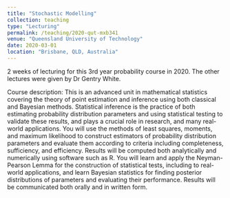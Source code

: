 ```yaml
---
title: "Stochastic Modelling"
collection: teaching
type: "Lecturing"
permalink: /teaching/2020-qut-mxb341
venue: "Queensland University of Technology"
date: 2020-03-01
location: "Brisbane, QLD, Australia"
---
```


2 weeks of lecturing for this 3rd year probability course in 2020. The other lectures were given by Dr Gentry White.

Course description: This is an advanced unit in mathematical statistics covering the theory of point estimation and inference using both classical and Bayesian methods.  Statistical inference is the practice of both estimating probability distribution parameters and using statistical testing to validate these results, and plays a crucial role in research, and many real-world applications. You will use the methods of least squares, moments, and maximum likelihood to construct estimators of probability distribution parameters and evaluate them according to criteria including completeness, sufficiency, and efficiency.  Results will be computed both analytically and numerically using software such as R.  You will learn and apply the Neyman-Pearson Lemma for the construction of statistical tests, including to real-world applications, and learn Bayesian statistics for finding posterior distributions of parameters and evaluating their performance.  Results will be communicated both orally and in written form. 
